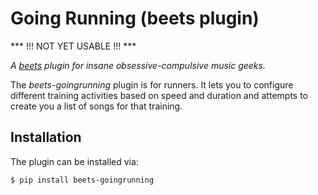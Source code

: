 # Going Running (beets plugin)

*** !!! NOT YET USABLE !!! ***

*A [beets](https://github.com/beetbox/beets) plugin for insane obsessive-compulsive music geeks.*

The *beets-goingrunning* plugin is for runners. It lets you to configure different training activities based on speed and duration and attempts to create you a list of songs for that training.


## Installation
The plugin can be installed via:

```shell script
$ pip install beets-goingrunning
```

